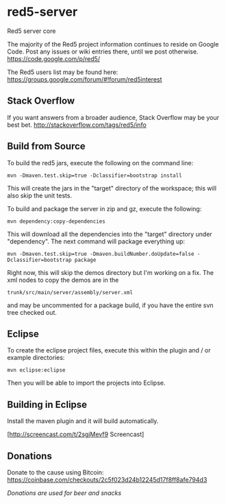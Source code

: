 red5-server
===========

Red5 server core

The majority of the Red5 project information continues to reside on Google Code. Post any issues or wiki entries there, until we post otherwise. https://code.google.com/p/red5/

The Red5 users list may be found here: https://groups.google.com/forum/#!forum/red5interest

Stack Overflow
--------------
If you want answers from a broader audience, Stack Overflow may be your best bet.
http://stackoverflow.com/tags/red5/info

Build from Source
-----------------

To build the red5 jars, execute the following on the command line:
```
mvn -Dmaven.test.skip=true -Dclassifier=bootstrap install
```
This will create the jars in the "target" directory of the workspace; this will also skip the unit tests.

To build and package the server in zip and gz, execute the following:
```
mvn dependency:copy-dependencies
```
This will download all the dependencies into the "target" directory under "dependency". The next command will package everything up:
```
mvn -Dmaven.test.skip=true -Dmaven.buildNumber.doUpdate=false -Dclassifier=bootstrap package
```
Right now, this will skip the demos directory but I'm working on a fix. The xml nodes to copy the demos are in the
```
trunk/src/main/server/assembly/server.xml
```
and may be uncommented for a package build, if you have the entire svn tree checked out.

Eclipse
----------

To create the eclipse project files, execute this within the plugin and / or example directories:
```
mvn eclipse:eclipse
```

Then you will be able to import the projects into Eclipse.

Building in Eclipse
-------------------

Install the maven plugin and it will build automatically.

[http://screencast.com/t/2sgjMevf9 Screencast]

Donations
-------------
Donate to the cause using Bitcoin: https://coinbase.com/checkouts/2c5f023d24b12245d17f8ff8afe794d3

<i>Donations are used for beer and snacks</i>
